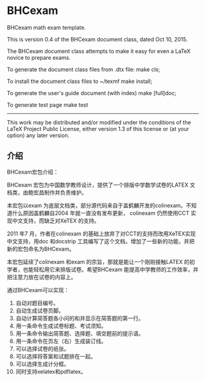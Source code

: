 # BHCexam
BHCexam math exam template.

This is version 0.4 of the BHCexam document class, dated Oct 10, 2015.

The BHCexam document class attempts to make it easy for even a LaTeX novice to prepare exams.

To generate the document class files from .dtx file:
make cls;

To install the document class files to ~/texmf
make install;

To generate the user's guide document (with index)
make [full]doc;

To generate test page
make test

--------------------------------------------------------------------

This work may be distributed and/or modified under the conditions of
the LaTeX Project Public License, either version 1.3 of this license
or (at your option) any later version.


## 介绍
BHCexam宏包介绍：

BHCexam 宏包为中国数学教师设计，提供了一个排版中学数学试卷的LATEX 文档类，由鲍宏昌制作并负责维护。

本宏包以exam 为底层文档类，部分源代码来自于盖鹤麟开发的colinexam。不知道什么原因盖鹤麟自2004 年就一直没有发布更新， colinexam 仍然使用CCT 实现中文支持，而缺乏对XeTEX 的支持。

2011 年7 月，作者在colinexam 的基础上放弃了对CCT的支持而改用XeTEX实现中文支持，用doc 和docstrip 工具编写了这个文档，增加了一些新的功能，并把新的宏包命名为BHCexam。

本宏包延续了colinexam 和exam 的宗旨，那就是能让一个刚刚接触LATEX 的初学者，也能轻松用它来排版试卷。希望BHCexam 能提高中学教师的工作效率，并把注意力放在试卷的内容上。

通过BHCexam可以实现：

1. 自动对题目编号。
2. 自动生成试卷页脚。
3. 自动计算简答题各小问的和并显示在简答题的第一行。
4. 用一条命令生成试卷标题、考试须知。
5. 用一条命令输出简答题、选择题、填空题前的提示语。
6. 用一条命令在页左（右）生成装订线。
7. 可以选择试卷的纸张。
8. 可以选择将答案和试题排在一起。
9. 可以选择生成计分框。
10. 同时支持xelatex和pdflatex。
